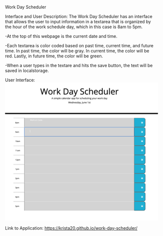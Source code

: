  Work Day Scheduler

 Interface and User Description:
 The Work Day Scheduler has an interface that allows the user to input information in a textarea that is organized by the hour of the work schedule day, which in this case is 8am to 5pm.

 -At the top of this webpage is the current date and time.

 -Each textarea is color coded based on past time, current time, and future time. In past time, the color will be gray. In current time, the color will be red. Lastly, in future time, the color will be green.

 -When a user types in the textare and hits the save button, the text will be saved in localstorage.


User Interface:
![](/assets/imgs/work-day-scheduler-pic.png)

Link to Application:
https://krista20.github.io/work-day-scheduler/


